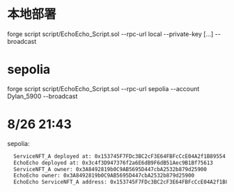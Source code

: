 # 本地部署
forge script script/EchoEcho_Script.sol --rpc-url local --private-key [...] --broadcast

# sepolia
forge script script/EchoEcho_Script.sol --rpc-url sepolia --account Dylan_5900 --broadcast

# 8/26 21:43
sepolia: 
```sh
  ServiceNFT_A deployed at: 0x153745F7FDc3BC2cF3E64FBFcCcE04A2f1B89554
  EchoEcho deployed at: 0x3c4f3D947376f2a6E6dB9F6dB51Aec9B1Bf75613
  ServiceNFT_A owner: 0x3A8492819b0C9AB5695D447cbA2532b879d25900
  EchoEcho owner: 0x3A8492819b0C9AB5695D447cbA2532b879d25900
  EchoEcho ServiceNFT_A address: 0x153745F7FDc3BC2cF3E64FBFcCcE04A2f1B89554
```